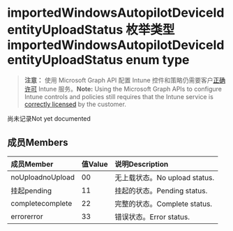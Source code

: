 # <a name="importedwindowsautopilotdeviceidentityuploadstatus-enum-type"></a><span data-ttu-id="81b8a-101">importedWindowsAutopilotDeviceIdentityUploadStatus 枚举类型</span><span class="sxs-lookup"><span data-stu-id="81b8a-101">importedWindowsAutopilotDeviceIdentityUploadStatus enum type</span></span>

> <span data-ttu-id="81b8a-102">**注意：** 使用 Microsoft Graph API 配置 Intune 控件和策略仍需要客户[正确许可](https://go.microsoft.com/fwlink/?linkid=839381) Intune 服务。</span><span class="sxs-lookup"><span data-stu-id="81b8a-102">**Note:** Using the Microsoft Graph APIs to configure Intune controls and policies still requires that the Intune service is [correctly licensed](https://go.microsoft.com/fwlink/?linkid=839381) by the customer.</span></span>

<span data-ttu-id="81b8a-103">尚未记录</span><span class="sxs-lookup"><span data-stu-id="81b8a-103">Not yet documented</span></span>
## <a name="members"></a><span data-ttu-id="81b8a-104">成员</span><span class="sxs-lookup"><span data-stu-id="81b8a-104">Members</span></span>
|<span data-ttu-id="81b8a-105">成员</span><span class="sxs-lookup"><span data-stu-id="81b8a-105">Member</span></span>|<span data-ttu-id="81b8a-106">值</span><span class="sxs-lookup"><span data-stu-id="81b8a-106">Value</span></span>|<span data-ttu-id="81b8a-107">说明</span><span class="sxs-lookup"><span data-stu-id="81b8a-107">Description</span></span>|
|:---|:---|:---|
|<span data-ttu-id="81b8a-108">noUpload</span><span class="sxs-lookup"><span data-stu-id="81b8a-108">noUpload</span></span>|<span data-ttu-id="81b8a-109">0</span><span class="sxs-lookup"><span data-stu-id="81b8a-109">0</span></span>|<span data-ttu-id="81b8a-110">无上载状态。</span><span class="sxs-lookup"><span data-stu-id="81b8a-110">No upload status.</span></span>|
|<span data-ttu-id="81b8a-111">挂起</span><span class="sxs-lookup"><span data-stu-id="81b8a-111">pending</span></span>|<span data-ttu-id="81b8a-112">1</span><span class="sxs-lookup"><span data-stu-id="81b8a-112">1</span></span>|<span data-ttu-id="81b8a-113">挂起的状态。</span><span class="sxs-lookup"><span data-stu-id="81b8a-113">Pending status.</span></span>|
|<span data-ttu-id="81b8a-114">complete</span><span class="sxs-lookup"><span data-stu-id="81b8a-114">complete</span></span>|<span data-ttu-id="81b8a-115">2</span><span class="sxs-lookup"><span data-stu-id="81b8a-115">2</span></span>|<span data-ttu-id="81b8a-116">完整的状态。</span><span class="sxs-lookup"><span data-stu-id="81b8a-116">Complete status.</span></span>|
|<span data-ttu-id="81b8a-117">error</span><span class="sxs-lookup"><span data-stu-id="81b8a-117">error</span></span>|<span data-ttu-id="81b8a-118">3</span><span class="sxs-lookup"><span data-stu-id="81b8a-118">3</span></span>|<span data-ttu-id="81b8a-119">错误状态。</span><span class="sxs-lookup"><span data-stu-id="81b8a-119">Error status.</span></span>|




